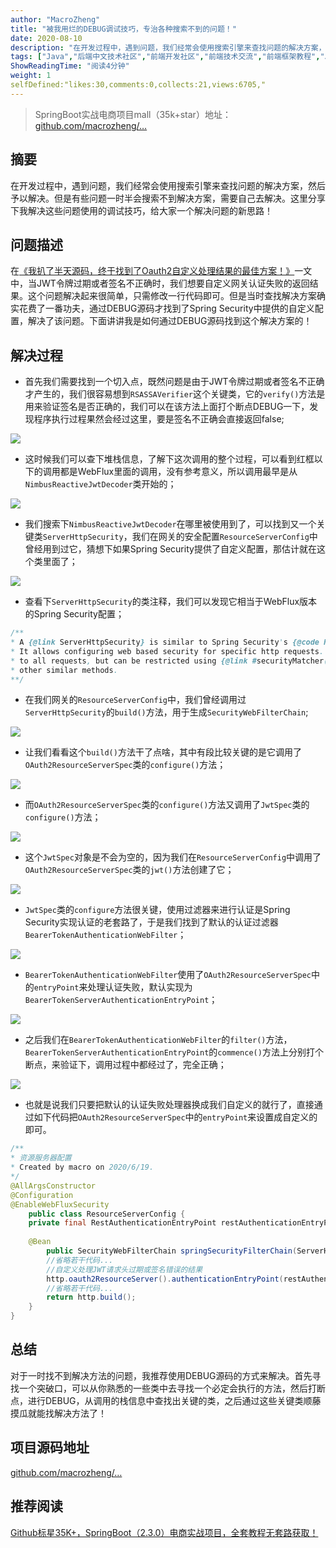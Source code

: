```yaml
---
author: "MacroZheng"
title: "被我用烂的DEBUG调试技巧，专治各种搜索不到的问题！"
date: 2020-08-10
description: "在开发过程中，遇到问题，我们经常会使用搜索引擎来查找问题的解决方案，然后予以解决。但是有些问题一时半会搜索不到解决方案，需要自己去解决。这里分享下我解决这些问题使用的调试技巧，给大家一个解决问题的新思路！ 在《我扒了半天源码，终于找到了Oauth2自定义处理结果的最佳方案！》一…"
tags: ["Java","后端中文技术社区","前端开发社区","前端技术交流","前端框架教程","JavaScript 学习资源","CSS 技巧与最佳实践","HTML5 最新动态","前端工程师职业发展","开源前端项目","前端技术趋势"]
ShowReadingTime: "阅读4分钟"
weight: 1
selfDefined:"likes:30,comments:0,collects:21,views:6705,"
---
```

> SpringBoot实战电商项目mall（35k+star）地址：[github.com/macrozheng/…](https://link.juejin.cn?target=https%3A%2F%2Fgithub.com%2Fmacrozheng%2Fmall "https://github.com/macrozheng/mall")

摘要
--

在开发过程中，遇到问题，我们经常会使用搜索引擎来查找问题的解决方案，然后予以解决。但是有些问题一时半会搜索不到解决方案，需要自己去解决。这里分享下我解决这些问题使用的调试技巧，给大家一个解决问题的新思路！

问题描述
----

在[《我扒了半天源码，终于找到了Oauth2自定义处理结果的最佳方案！》](https://juejin.cn/post/6857296054392471559 "https://juejin.cn/post/6857296054392471559")一文中，当JWT令牌过期或者签名不正确时，我们想要自定义网关认证失败的返回结果。这个问题解决起来很简单，只需修改一行代码即可。但是当时查找解决方案确实花费了一番功夫，通过DEBUG源码才找到了Spring Security中提供的自定义配置，解决了该问题。下面讲讲我是如何通过DEBUG源码找到这个解决方案的！

解决过程
----

*   首先我们需要找到一个切入点，既然问题是由于JWT令牌过期或者签名不正确才产生的，我们很容易想到`RSASSAVerifier`这个关键类，它的`verify()`方法是用来验证签名是否正确的，我们可以在该方法上面打个断点DEBUG一下，发现程序执行过程果然会经过这里，要是签名不正确会直接返回false;

![](https://t11.baidu.com/it/u=1683902884,1968350863&fm=58)

*   这时候我们可以查下堆栈信息，了解下这次调用的整个过程，可以看到红框以下的调用都是WebFlux里面的调用，没有参考意义，所以调用最早是从`NimbusReactiveJwtDecoder`类开始的；

![](https://t11.baidu.com/it/u=1683902884,1968350863&fm=58)

*   我们搜索下`NimbusReactiveJwtDecoder`在哪里被使用到了，可以找到又一个关键类`ServerHttpSecurity`，我们在网关的安全配置`ResourceServerConfig`中曾经用到过它，猜想下如果Spring Security提供了自定义配置，那估计就在这个类里面了；

![](https://t11.baidu.com/it/u=1683902884,1968350863&fm=58)

*   查看下`ServerHttpSecurity`的类注释，我们可以发现它相当于WebFlux版本的Spring Security配置；

```java
/**
* A {@link ServerHttpSecurity} is similar to Spring Security's {@code HttpSecurity} but for WebFlux.
* It allows configuring web based security for specific http requests. By default it will be applied
* to all requests, but can be restricted using {@link #securityMatcher(ServerWebExchangeMatcher)} or
* other similar methods.
**/
```

*   在我们网关的`ResourceServerConfig`中，我们曾经调用过`ServerHttpSecurity`的`build()`方法，用于生成`SecurityWebFilterChain`;

![](https://t11.baidu.com/it/u=1683902884,1968350863&fm=58)

*   让我们看看这个`build()`方法干了点啥，其中有段比较关键的是它调用了`OAuth2ResourceServerSpec`类的`configure()`方法；

![](https://t11.baidu.com/it/u=1683902884,1968350863&fm=58)

*   而`OAuth2ResourceServerSpec`类的`configure()`方法又调用了`JwtSpec`类的`configure()`方法；

![](https://t11.baidu.com/it/u=1683902884,1968350863&fm=58)

*   这个`JwtSpec`对象是不会为空的，因为我们在`ResourceServerConfig`中调用了`OAuth2ResourceServerSpec`类的`jwt()`方法创建了它；

![](https://t11.baidu.com/it/u=1683902884,1968350863&fm=58)

*   `JwtSpec`类的`configure`方法很关键，使用过滤器来进行认证是Spring Security实现认证的老套路了，于是我们找到了默认的认证过滤器`BearerTokenAuthenticationWebFilter`；

![](https://t11.baidu.com/it/u=1683902884,1968350863&fm=58)

*   `BearerTokenAuthenticationWebFilter`使用了`OAuth2ResourceServerSpec`中的`entryPoint`来处理认证失败，默认实现为`BearerTokenServerAuthenticationEntryPoint`；

![](https://t11.baidu.com/it/u=1683902884,1968350863&fm=58)

*   之后我们在`BearerTokenAuthenticationWebFilter`的`filter()`方法，`BearerTokenServerAuthenticationEntryPoint`的`commence()`方法上分别打个断点，来验证下，调用过程中都经过了，完全正确；

![](https://t11.baidu.com/it/u=1683902884,1968350863&fm=58)

*   也就是说我们只要把默认的认证失败处理器换成我们自定义的就行了，直接通过如下代码把`OAuth2ResourceServerSpec`中的`entryPoint`来设置成自定义的即可。

```java
/**
* 资源服务器配置
* Created by macro on 2020/6/19.
*/
@AllArgsConstructor
@Configuration
@EnableWebFluxSecurity
    public class ResourceServerConfig {
    private final RestAuthenticationEntryPoint restAuthenticationEntryPoint;
    
    @Bean
        public SecurityWebFilterChain springSecurityFilterChain(ServerHttpSecurity http) {
        //省略若干代码...
        //自定义处理JWT请求头过期或签名错误的结果
        http.oauth2ResourceServer().authenticationEntryPoint(restAuthenticationEntryPoint);
        //省略若干代码...
        return http.build();
    }
}
```

总结
--

对于一时找不到解决方法的问题，我推荐使用DEBUG源码的方式来解决。首先寻找一个突破口，可以从你熟悉的一些类中去寻找一个必定会执行的方法，然后打断点，进行DEBUG，从调用的栈信息中查找出关键的类，之后通过这些关键类顺藤摸瓜就能找解决方法了！

项目源码地址
------

[github.com/macrozheng/…](https://link.juejin.cn?target=https%3A%2F%2Fgithub.com%2Fmacrozheng%2Fspringcloud-learning%2Ftree%2Fmaster%2Fmicro-oauth2 "https://github.com/macrozheng/springcloud-learning/tree/master/micro-oauth2")

推荐阅读
----

[Github标星35K+，SpringBoot（2.3.0）电商实战项目，全套教程无套路获取！](https://link.juejin.cn?target=https%3A%2F%2Fwww.yuque.com%2Fmacrozheng%2Fgithub%2Fny150b "https://www.yuque.com/macrozheng/github/ny150b")